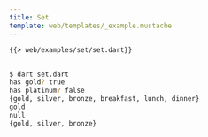 ```yaml
---
title: Set
template: web/templates/_example.mustache
---
```


<pre>
<code class="hljs dart">{{> web/examples/set/set.dart}}
</code>
</pre>

```bash
$ dart set.dart
has gold? true
has platinum? false
{gold, silver, bronze, breakfast, lunch, dinner}
gold
null
{gold, silver, bronze}
```
